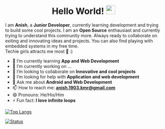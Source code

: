 <h1 align="center">Hello World! <img src="https://github.com/sciencepal/sciencepal/blob/master/assets/Hi.gif" width="29px"></h1>
<p>I am <b>Anish</b>, a <b>Junior Developer</b>, currently learning development and trying to build some cool projects. I am an <b>Open Source</b> enthausiast and currently trying
  to understand this community more. Always ready to collaborate on exiting and innovating ideas and projects. You can also find playing with embedded systems in my free time.</br>
Techie girls attracts me most 👩 :)</p>



- 🔭 I’m currently learning **App and Web Development**
- 🌱 I’m currently working on ...
- 👯 I’m looking to collaborate on **Innovative and cool projects**
- 🤔 I’m looking for help with **Application and web development**
- 💬 Ask me about **Android and Web Development**
- 📫 How to reach me: **anish.1903.kmr@gmail.com**
- 😄 Pronouns: He/His/Him
- ⚡ Fun fact: **I love infinite loops**


[![Top Langs](https://github-readme-stats.vercel.app/api/top-langs/?username=KmrAnish04&theme=onedark)](https://github.com/KmrAnish04/github-readme-stats)

[![Status](https://github-readme-stats.vercel.app/api?username=KmrAnish04&show_icons=true&include_all_commits=true&count_private=true&theme=onedark)](https://github.com/KmrAnish04?tab=repositories)
